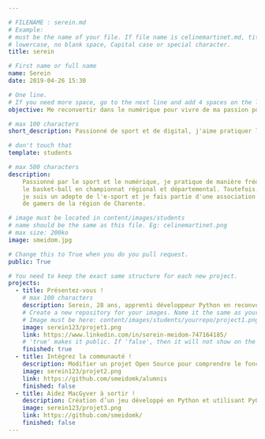 ```yaml
---

# FILENAME : serein.md
# Example: 
# must be the name of your file. If file name is celinemartinet.md, title is celinemartinet.
# lowercase, no blank space, Capital case or special character.
title: serein

# First name or full name
name: Serein
date: 2019-04-26 15:30

# One line.
# If you need more space, go to the next line and add 4 spaces on the left, as in 'description'.
objective: Me reconvertir dans le numérique pour vivre de ma passion pour le digital.

# max 100 characters
short_description: Passionné de sport et de digital, j'aime pratiquer le basketball, le judo et adore voyager.

# don't touch that
template: students

# max 500 characters
description:
    Passionné par le sport et le numérique, je pratique de manière fréquente
    le basket-ball en championnat régional et départemental. Toutefois,
    je suis un adepte de l'e-sport et je fais partie d'une association
    de gamers de la région de Charente.

# image must be located in content/images/students
# name should be the same as this file. Eg: celinemartinet.png
# max size: 200ko
image: smeidom.jpg

# Change this to True when you do you pull request.
public: True

# You need to keep the exact same structure for each new project.
projects:
  - title: Présentez-vous !
    # max 100 characters
    description: Serein, 28 ans, apprenti développeur Python en reconversion.
    # Create a new repository for your images. Name it the same as your nickname and profile picture.
    # Image must be here: content/images/students/yourrepo/project1.png
    image: serein123/projet1.png
    link: https://www.linkedin.com/in/serein-meidom-747164185/
    # 'true' makes it public. If 'false', then it will not show on the website.
    finished: true
  - title: Intégrez la communauté !
    description: Modifier un projet Open Source pour comprendre le fonctionnement de Git, de Github et des pull requests.
    image: serein123/projet2.png
    link: https://github.com/smeidomk/alumnis
    finished: false
  - title: Aidez MacGyver à sortir !
    description: Création d’un jeu développé en Python et utilisant PyGame.
    image: serein123/projet3.png
    link: https://github.com/smeidomk/
    finished: false
---
```

